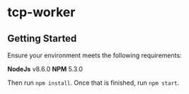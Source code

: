 # tcp-worker #

## Getting Started ##

Ensure your environment meets the following requirements:

**NodeJs** v8.6.0
**NPM** 5.3.0

Then run `npm install`.
Once that is finished, run `npm start`.

